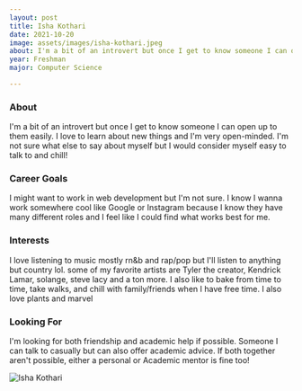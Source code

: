 ```yaml
---
layout: post
title: Isha Kothari  
date: 2021-10-20
image: assets/images/isha-kothari.jpeg
about: I'm a bit of an introvert but once I get to know someone I can open up to them easily. I love to learn about new things and I'm very open-minded. I'm not sure what else to say about myself but I would consider myself easy to talk to and chill! 
year: Freshman
major: Computer Science 

---
```


### About

I'm a bit of an introvert but once I get to know someone I can open up to them easily. I love to learn about new things and I'm very open-minded. I'm not sure what else to say about myself but I would consider myself easy to talk to and chill! 

### Career Goals

I might want to work in web development but I'm not sure. I know I wanna work somewhere cool like Google or Instagram because I know they have many different roles and I feel like I could find what works best for me.

### Interests

I love listening to music mostly rn&b and rap/pop but I'll listen to anything but country  lol. some of my favorite artists are Tyler the creator, Kendrick Lamar, solange, steve lacy and a ton more. I also like to bake from time to time, take walks, and chill with family/friends when I have free time. I also love plants and marvel 

### Looking For

I'm looking for both friendship and academic help if possible. Someone I can talk to casually but can also offer academic advice. If both together aren't possible, either a personal or Academic  mentor is fine too! 

<div class="text-center my-5">
    <img src="{ ../isha-kothari.jpeg | absolute_url }" alt="Isha Kothari " class="rounded post-img" />
</div>
